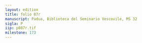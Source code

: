 ```yaml
---
layout: edition
title: folio 87r
manuscript: Padua, Biblioteca del Seminario Vescovile, MS 32
sigla: P
iip: p087r.tif
milestone: 173
---
```

